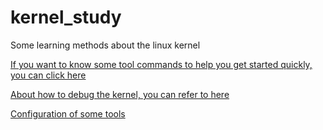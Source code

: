 # kernel_study
Some learning methods about the linux kernel

[If you want to know some tool commands to help you get started quickly, you can click here](./commands)

[About how to debug the kernel, you can refer to here](./dbg_meth)

[Configuration of some tools](./config)
